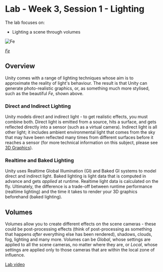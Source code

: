 # Lab - Week 3, Session 1 - Lighting

The lab focuses on:

- Lighting a scene through volumes

![Fe](./images/fe.png)

_[Fe](https://www.ea.com/games/fe)_

## Overview

Unity comes with a range of lighting techniques whose aim is to approximate the reality of light's behaviour. The result is that Unity can generate photo-realistic graphics, or, as something much more stylised, such as the beautiful _Fe_, shown above.

### Direct and Indirect Lighting

Unity models direct and indirect light - to get realistic effects, you must combine both. Direct light is emitted from a source, hits a surface, and gets reflected directly into a sensor (such as a virtual camera). Indirect light is all other light; it includes ambient environmental light that comes from the sky that may have been reflected many times from different surfaces before it reaches a sensor (for more technical information on this subject, please see [3D Graphics](../graphicsBackground.md)).

### Realtime and Baked Lighting

Unity uses Realtime Global Illumination (GI) and Baked GI systems to model direct and indirect light. Baked lighting is light data that is computed in advance and gets _applied_ at runtime. Realtime light data is calculated on the fly. Ultimately, the difference is a trade-off between runtime performance (realtime lighting) and the time it takes to render your 3D graphics beforehand (baked lighting).

## Volumes

Volumes allow you to create different effects on the scene cameras - these could be post-processing effects (think of post-processing as something that happens _after_ everything else has been rendered), shadows, clouds, fog, lighting and many more. Volumes can be _Global_, whose settings are applied to all the scene cameras, no matter where they are, or _Local_, whose settings are applied only to those cameras that are within the local zone of influence.

[Lab video](https://youtu.be/sdGONQPHJc8)
